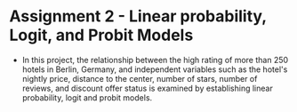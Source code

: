 
# Assignment 2 -  Linear probability, Logit, and Probit Models

* In this project, the relationship between the high rating of more than 250 hotels in Berlin, Germany, and independent variables such as the hotel's nightly price, distance to the center, number of stars, number of reviews, and discount offer status is examined by establishing linear probability, logit and probit models.
